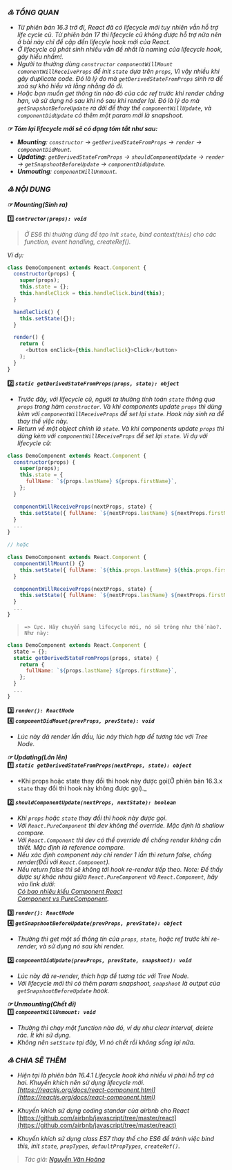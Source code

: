 ### _♳ TỔNG QUAN_
- _Từ phiên bản 16.3 trở đi, React đã có lifecycle mới tuy nhiên vẫn hỗ trợ life cycle cũ. Từ phiên bản 17 thì lifecycle cũ không được hỗ trợ nữa nên ở bài này chỉ để cập đến lifecyle hook mới của React._
- _Ở lifecycle cũ phát sinh nhiều vấn đề nhất là naming của lifecycle hook, gây hiểu nhầm!._
- _Người ta thường dùng `constructor` `componentWillMount` `comonentWillReceiveProps` để init `state` dựa trên `props`, Vì vậy nhiều khi gây duplicate code. Đó là lý do mà `getDerivedStateFromProps` sinh ra để xoá sự khó hiểu và lằng nhằng đó đi._
- _Hoặc bạn muốn get thông tin nào đó của các ref trước khi render chẳng hạn, và sử dụng nó sau khi nó sau khi render lại. Đó là lý do mà `getSnapshotBeforeUpdate` ra đời để thay thế `componentWillUpdate`, và `componentDidUpdate` có thêm một param mới là snapshoot._

**_☞ Tóm lại lifecycle mới sẽ có dạng tóm tắt như sau:_**
- _**Mounting**: `constructor` → `getDerivedStateFromProps` → `render` → `componentDidMount`._
- _**Updating**: `getDerivedStateFromProps` → `shouldComponentUpdate` → `render` → `getSnapshootBeforeUpdate` → `componentDidUpdate`._
- _**Unmouting**: `componentWillUnmount`._
### _♴ NỘI DUNG_
**_☞ Mounting(Sinh ra)_**

**:one: _`contructor(props): void`_**
> _Ở ES6 thì thường dùng để tạo init `state`, bind context(`this`) cho các function, event handling, createRef()._  
  
_Ví dụ:_
```javascript
class DemoComponent extends React.Component {
  constructor(props) {
    super(props);
    this.state = {};
    this.handleClick = this.handleClick.bind(this);
  }

  handleClick() {
    this.setState({});
  }

  render() {
    return (
      <button onClick={this.handleClick}>Click</button>
    );
  }
}
``` 
**:two: _`static getDerivedStateFromProps(props, state): object`_**
- _Trước đây, với lifecycle cũ, người ta thường tính toán `state` thông qua `props` trong hàm `constructor`. Và khi components update `props` thì dùng kèm với `componentWillReceiveProps` để set lại `state`. Hook này sinh ra để thay thế việc này._
- _Return về một object chính là `state`. Và khi components update `props` thì dùng kèm với `componentWillReceiveProps` để set lại `state`. Ví dụ với lifecycle cũ:_
```javascript
class DemoComponent extends React.Component {
  constructor(props) {
    super(props);
    this.state = {
      fullName: `${props.lastName} ${props.firstName}`,
    };
  }

  componentWillReceiveProps(nextProps, state) {
    this.setState({ fullName: `${nextProps.lastName} ${nextProps.firstName}` });
  }
  ...
}

// hoặc 

class DemoComponent extends React.Component {
  componentWillMount() {}
    this.setState({ fullName: `${this.props.lastName} ${this.props.firstName}` });
  }

  componentWillReceiveProps(nextProps, state) {
    this.setState({ fullName: `${nextProps.lastName} ${nextProps.firstName}` });
  }
  ...
}
```   
> `=> Cực. Hãy chuyển sang lifecycle mới, nó sẽ trông như thế nào?. Như này:`
```javascript
class DemoComponent extends React.Component {
  state = {};
  static getDerivedStateFromProps(props, state) {
    return {
      fullName: `${props.lastName} ${props.firstName}`,
    };
  }
  ...
}
```
**:three: _`render(): ReactNode`_**  
**:four: _`componentDidMount(prevProps, prevState): void`_**
- _Lúc này đã render lần đầu, lúc này thích hợp để tương tác với Tree Node._  
  
**_☞ Updating(Lớn lên)_**  
**:one: _`static getDerivedStateFromProps(nextProps, state): object`_**
- *Khi props hoặc state thay đổi thì hook này được gọi(Ở phiên bản 16.3.x `state` thay đổi thì hook này không được gọi)._  
  
**:two: _`shouldComponentUpdate(nextProps, nextState): boolean`_**
- _Khi `props` hoặc `state` thay đổi thì hook này được gọi._
- _Với `React.PureComponent` thì dev không thể override. Mặc định là shallow compare._
- _Với `React.Component` thì dev có thể override để chống render không cần thiết. Mặc định là reference compare._
- _Nếu xác định component này chỉ render 1 lần thì return false, chống render(Đối với `React.Component`)._
- _Nếu return false thì sẽ không tới hook re-render tiếp theo. Note: Để thấy được sự khác nhau giữa `React.PureComponent` và `React.Component`, hãy vào link dưới:  
[Có bao nhiêu kiểu Component React](https://github.com/nguyenvanhoang26041994/dev-experiences/blob/master/React/how_many_component_types.md)  
[Component vs PureComponent](https://github.com/nguyenvanhoang26041994/dev-experiences/blob/master/React/component_vs_purecomponent.md)._  
  
**:three: _`render(): ReactNode`_**  
**:four: _`getSnapshootBeforeUpdate(prevProps, prevState): object`_**
- _Thường thì get một số thông tin của `props`, `state`, hoặc ref trước khi re-render, và sử dụng nó sau khi render._

**:five: _`componentDidUpdate(prevProps, prevState, snapshoot): void`_**
- _Lúc này đã re-render, thích hợp để tương tác với Tree Node._
- _Với lifecycle mới thì có thêm param snapshoot, `snapshoot` là output của `getSnapshootBeforeUpdate` hook._  
  
**_☞ Unmounting(Chết đi)_**  
**:one: _`componentWillUnmount: void`_**
- _Thường thì chạy một function nào đó, ví dụ như clear interval, delete rác. Ít khi sử dụng._
- _Không nên `setState` tại đây, Vì nó chết rồi không sống lại nữa._  
  
### _♵ CHIA SẼ THÊM_
- _Hiện tại là phiên bản 16.4.1 Lifecycle hook khá nhiều vì phải hỗ trợ cả hai. Khuyến khích nên sử dụng lifecycle mới.  
[https://reactjs.org/docs/react-component.html](https://reactjs.org/docs/react-component.html)_
 
- _Khuyến khích sử dụng coding standar của airbnb cho React_  
[https://github.com/airbnb/javascript/tree/master/react](https://github.com/airbnb/javascript/tree/master/react)
 
- _Khuyến khích sử dụng class ES7 thay thế cho ES6 để tránh việc bind this, init `state`, `propTypes`, `defaultPropTypes`,
   `createRef()`._  
  
> _Tác giả: [Nguyễn Văn Hoàng](https://www.facebook.com/nvh26041994)_
